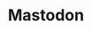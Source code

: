 ---
title: "Mastodon"
summary: "Mastodon is an American heavy metal band from Atlanta, Georgia. Formed in 2000, the band's lineup of Troy Sanders , Brent Hinds , Bill Kelliher and Brann Dailor has remained the same since 2001. Mastodon has released eight studio albums, as well as a number of other releases. The band's 2002 debut album, Remission, garnered significant critical acclaim for its unique sound. Mastodon's second full-length release, Leviathan, is a concept album based on the novel Moby-Dick by Herman Melville. Three magazines awarded the record \"Album of the Year\" in 2004: Revolver, Kerrang! and Terrorizer.
The song \"Colony of Birchmen\" from the band's third album , Blood Mountain, was nominated for a Grammy Award for Best Metal Performance in 2007. Blood Mountain was followed in 2009 by Crack the Skye, and in 2011 by The Hunter, which debuted at No. 10 on the Billboard 200 chart and achieved major commercial success in the United States. The Hunter features the song \"Curl of the Burl\", which was nominated for a Grammy for Best Hard Rock/Metal Performance in 2012. Mastodon's 2014 album, Once More 'Round the Sun, peaked at No. 6 on the Billboard 200 chart and features the band's third Grammy-nominated song, \"High Road\". The band's seventh album, Emperor of Sand, was released on March 31, 2017, and features the band's most commercially successful song to date, \"Show Yourself\", which peaked at No. 4 on the US Billboard Mainstream Rock Songs chart in June 2017. The follow-up single, \"Steambreather\", peaked at No. 18 on the same chart in October 2017. The album's opening track, \"Sultan's Curse\", earned the band its first Grammy award. Emperor of Sand was the band's first album to receive a Grammy nomination; it was nominated for Best Rock Album. Mastodon's eighth album, Hushed and Grim, was released on October 29, 2021."
slug: "mastodon"
image: "mastodon.jpg"
apple_music_artist_url: "https://music.apple.com/gb/artist/mastodon/65922937"
wikipedia_url: "https://en.wikipedia.org/wiki/Mastodon_(band)"
---